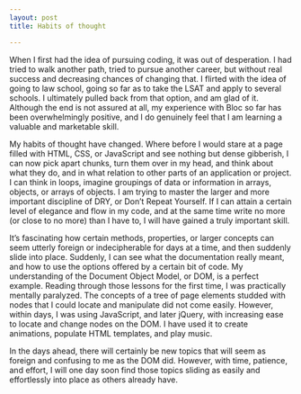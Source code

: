 ```yaml
---
layout: post
title: Habits of thought

---
```


When I first had the idea of pursuing coding, it was out of desperation. I had tried to walk another path, tried to pursue another career, but without real success and decreasing chances of changing that. I flirted with the idea of going to law school, going so far as to take the LSAT and apply to several schools. I ultimately pulled back from that option, and am glad of it. Although the end is not assured at all, my experience with Bloc so far has been overwhelmingly positive, and I do genuinely feel that I am learning a valuable and marketable skill.

My habits of thought have changed. Where before I would stare at a page filled with HTML, CSS, or JavaScript and see nothing but dense gibberish, I can now pick apart chunks, turn them over in my head, and think about what they do, and in what relation to other parts of an application or project. I can think in loops, imagine groupings of data or information in arrays, objects, or arrays of objects. I am trying to master the larger and more important discipline of DRY, or Don’t Repeat Yourself. If I can attain a certain level of elegance and flow in my code, and at the same time write no more (or close to no more) than I have to, I will have gained a truly important skill.

It’s fascinating how certain methods, properties, or larger concepts can seem utterly foreign or indecipherable for days at a time, and then suddenly slide into place. Suddenly, I can see what the documentation really meant, and how to use the options offered by a certain bit of code. My understanding of the Document Object Model, or DOM, is a perfect example. Reading through those lessons for the first time, I was practically mentally paralyzed. The concepts of a tree of page elements studded with nodes that I could locate and manipulate did not come easily. However, within days, I was using JavaScript, and later jQuery, with increasing ease to locate and change nodes on the DOM. I have used it to create animations, populate HTML templates, and play music.

In the days ahead, there will certainly be new topics that will seem as foreign and confusing to me as the DOM did. However, with time, patience, and effort, I will one day soon find those topics sliding as easily and effortlessly into place as others already have.
